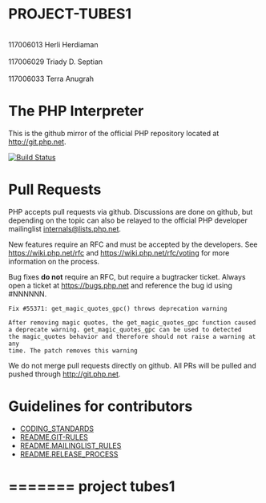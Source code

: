 PROJECT-TUBES1
==============
<br>117006013 Herli Herdiaman</br>
<br>117006029 Triady D. Septian</br>
<br>117006033 Terra Anugrah</br>

The PHP Interpreter
===================

This is the github mirror of the official PHP repository located at
http://git.php.net.

[![Build Status](https://secure.travis-ci.org/php/php-src.png?branch=master)](http://travis-ci.org/php/php-src)

Pull Requests
=============
PHP accepts pull requests via github. Discussions are done on github, but
depending on the topic can also be relayed to the official PHP developer
mailinglist internals@lists.php.net.

New features require an RFC and must be accepted by the developers.
See https://wiki.php.net/rfc and https://wiki.php.net/rfc/voting for more
information on the process.

Bug fixes **do not** require an RFC, but require a bugtracker ticket. Always
open a ticket at https://bugs.php.net and reference the bug id using #NNNNNN.

    Fix #55371: get_magic_quotes_gpc() throws deprecation warning

    After removing magic quotes, the get_magic_quotes_gpc function caused
    a deprecate warning. get_magic_quotes_gpc can be used to detected
    the magic_quotes behavior and therefore should not raise a warning at any
    time. The patch removes this warning

We do not merge pull requests directly on github. All PRs will be
pulled and pushed through http://git.php.net.


Guidelines for contributors
===========================
- [CODING_STANDARDS](/CODING_STANDARDS)
- [README.GIT-RULES](/README.GIT-RULES)
- [README.MAILINGLIST_RULES](/README.MAILINGLIST_RULES)
- [README.RELEASE_PROCESS](/README.RELEASE_PROCESS)

=======
project tubes1
======
